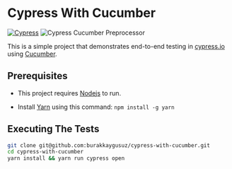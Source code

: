 # Cypress With Cucumber

[![Cypress](https://img.shields.io/npm/v/cypress?color=33ff99&label=cypress&logo=cypress&style=for-the-badge)](https://www.cypress.io) ![Cypress Cucumber Preprocessor](https://img.shields.io/github/v/tag/TheBrainFamily/cypress-cucumber-preprocessor?color=C0C0C0&label=CYPRESS%20CUCUMBER&style=for-the-badge)

This is a simple project that demonstrates end-to-end testing in [cypress.io](https://www.cypress.io/) using [Cucumber](https://www.npmjs.com/package/cypress-cucumber-preprocessor).

## Prerequisites

- This project requires [Nodejs](https://nodejs.org/en/) to run.

- Install [Yarn](https://yarnpkg.com/) using this command: `npm install -g yarn`

## Executing The Tests

```sh
git clone git@github.com:burakkaygusuz/cypress-with-cucumber.git
cd cypress-with-cucumber
yarn install && yarn run cypress open
```

